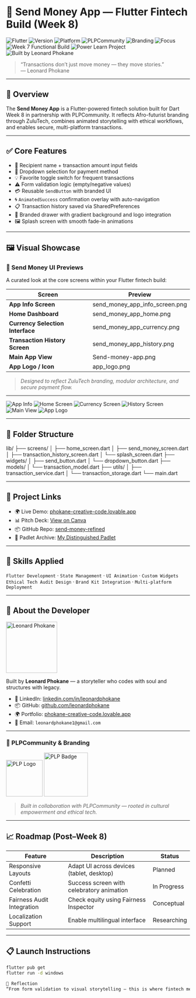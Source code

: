 # 💼 Send Money App — Flutter Fintech Build (Week 8)

![Flutter](https://img.shields.io/badge/flutter-ready-blue.svg)
![Version](https://img.shields.io/badge/version-1.0.0-brightgreen.svg)
![Platform](https://img.shields.io/badge/platform-cross--platform-green.svg)
![PLPCommunity](https://img.shields.io/badge/PLPCommunity-purple?style=for-the-badge&logo=lightning&logoColor=white)
![Branding](https://img.shields.io/badge/branding-ZuluTech-red.svg)
![Focus](https://img.shields.io/badge/focus-ethical--tech-critical.svg)
![Week 7 Functional Build](https://img.shields.io/badge/Send_Money_Functional_Build_Week_7-teal.svg?logo=flutter&logoColor=white&style=for-the-badge)
![Power Learn Project](https://img.shields.io/badge/Power_Learn_Project-maroon?style=for-the-badge&logo=lightning&logoColor=teal)
![Built by Leonard Phokane](https://img.shields.io/badge/built_by-Leonard_Phokane-white?logo=flutter&logoColor=teal&style=for-the-badge)

> “Transactions don’t just move money — they move stories.”  
> — Leonard Phokane

---

## 🚀 Overview

The **Send Money App** is a Flutter-powered fintech solution built for Dart Week 8 in partnership with PLPCommunity. It reflects Afro-futurist branding through ZuluTech, combines animated storytelling with ethical workflows, and enables secure, multi-platform transactions.

---

## ✅ Core Features

- 🧾 Recipient name + transaction amount input fields
- 🔽 Dropdown selection for payment method
- 💡 Favorite toggle switch for frequent transactions
- ⚠️ Form validation logic (empty/negative values)
- 💳 Reusable `SendButton` with branded UI
- 🌀 `AnimatedSuccess` confirmation overlay with auto-navigation
- 📋 Transaction history saved via SharedPreferences
- 🧭 Branded drawer with gradient background and logo integration
- 🖼️ Splash screen with smooth fade-in animations

---

## 🖼️ Visual Showcase

### 💸 Send Money UI Previews  
A curated look at the core screens within your Flutter fintech build:

| Screen                              | Preview |
|-------------------------------------|---------|
| **App Info Screen**                 | send_money_app_info_screen.png |
| **Home Dashboard**                  | send_money_app_home.png |
| **Currency Selection Interface**    | send_money_app_currency.png |
| **Transaction History Screen**      | send_money_app_history.png |
| **Main App View**                   | Send-money-app.png |
| **App Logo / Icon**                | app_logo.png |

> *Designed to reflect ZuluTech branding, modular architecture, and secure payment flow.*

---

![App Info](./assets/images/send_money_app_info_screen.png)
![Home Screen](./assets/images/send_money_app_home.png)
![Currency Screen](./assets/images/send_money_app_currency.png)
![History Screen](./assets/images/send_money_app_history.png)
![Main View](./assets/images/Send-money-app.png)
![App Logo](./assets/images/app_logo.png)


---

## 📁 Folder Structure

lib/ ├── screens/ │ ├── home_screen.dart │ ├── send_money_screen.dart │ ├── transaction_history_screen.dart │ └── splash_screen.dart ├── widgets/ │ ├── send_button.dart │ └── dropdown_button.dart ├── models/ │ └── transaction_model.dart ├── utils/ │ ├── transaction_service.dart │ └── transaction_storage.dart └── main.dart


---

## 🔗 Project Links

- 🌍 Live Demo: [phokane-creative-code.lovable.app](https://phokane-creative-code.lovable.app)  
- 📊 Pitch Deck: [View on Canva](https://www.canva.com/design/DAGsxJEVKSg/ODdyq2DctbdY100QGlFy9w/edit)  
- 📦 GitHub Repo: [send-money-refined](https://github.com/leonardphokane/send-money-refined)  
- 🧭 Padlet Archive: [My Distinguished Padlet](https://padlet.com/plp9/my-distinguished-padlet-obiq9mj5yr6u1mxo)

---

## 🧠 Skills Applied

`Flutter Development` · `State Management` · `UI Animation` · `Custom Widgets`  
`Ethical Tech Audit Design` · `Brand Kit Integration` · `Multi-platform Deployment`

---

## 👤 About the Developer

<img src="./assets/images/leonard-profile.png" alt="Leonard Phokane" width="140"/>

Built by **Leonard Phokane** — a storyteller who codes with soul and structures with legacy.

- 💼 LinkedIn: [linkedin.com/in/leonardphokane](https://linkedin.com/in/leonardphokane)  
- 📦 GitHub: [github.com/leonardphokane](https://github.com/leonardphokane)  
- 🌍 Portfolio: [phokane-creative-code.lovable.app](https://phokane-creative-code.lovable.app)  
- 💌 Email: `leonardphokane1@gmail.com`

---

### 🔰 PLPCommunity & Branding

<img src="./assets/images/logo.png" alt="PLP Logo" width="100"/>
<img src="./assets/images/plp-logo.png" alt="PLP Badge" width="120"/>

> *Built in collaboration with PLPCommunity — rooted in cultural empowerment and ethical tech.*

---

## 📈 Roadmap (Post–Week 8)

| Feature                    | Description                                       | Status       |
|---------------------------|---------------------------------------------------|--------------|
| Responsive Layouts        | Adapt UI across devices (tablet, desktop)         | Planned      |
| Confetti Celebration      | Success screen with celebratory animation         | In Progress  |
| Fairness Audit Integration| Check equity using Fairness Inspector             | Conceptual   |
| Localization Support      | Enable multilingual interface                     | Researching  |

---

## 📋 Launch Instructions

```bash
flutter pub get
flutter run -d windows

🧪 Reflection
“From form validation to visual storytelling — this is where fintech meets purpose.” — Leonard Phokane